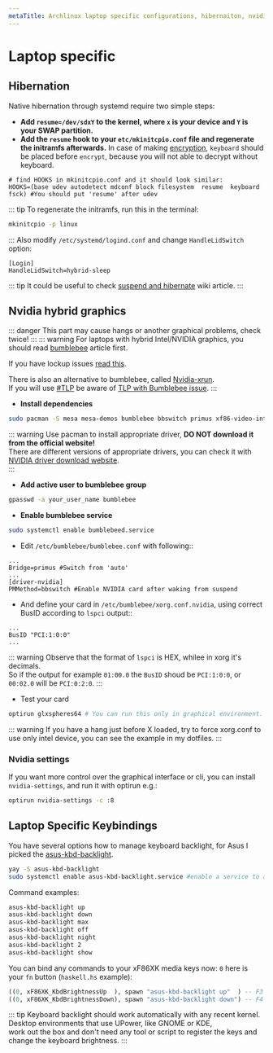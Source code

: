 ```yaml
---
metaTitle: Archlinux laptop specific configurations, hibernaiton, nvidia hybrid graphics archlinux | ArchCheatSheet
---
```


# Laptop specific
<a id="laptop-specific"></a>

## Hibernation
<a id="hibernation"></a>
Native hibernation through systemd require two simple steps:
- **Add `resume=/dev/sdxY` to the kernel, where `x` is your device and `Y` is your SWAP partition.** 
- **Add the `resume` hook to your `etc/mkinitcpio.conf` file and regenerate the initramfs afterwards.** 
In case of making [encryption](https://wiki.archlinux.org/index.php/Dm-crypt/Swap_encryption), `keyboard` should be placed before `encrypt`, because you will not able to decrypt without keyboard.
```
# find HOOKS in mkinitcpio.conf and it should look similar:
HOOKS=(base udev autodetect mdconf block filesystem  resume  keyboard fsck) #You should put 'resume' after udev
```
::: tip
To regenerate the initramfs, run this in the terminal:
```sh
mkinitcpio -p linux
```
:::
Also modify `/etc/systemd/logind.conf` and change `HandleLidSwitch` option:
```
[Login]
HandleLidSwitch=hybrid-sleep
```
::: tip
It could be useful to check [suspend and hibernate](https://wiki.archlinux.org/index.php/Power_management/Suspend_and_hibernate) wiki article.
:::

## Nvidia hybrid graphics
<a id="nvidia-hybrid-graphics"></a>
::: danger
This part may cause hangs or another graphical problems, check twice!
:::
::: warning
For laptops with hybrid Intel/NVIDIA graphics, you should read [bumblebee](https://wiki.archlinux.org/index.php/bumblebee#Installing_Bumblebee_with_Intel.2FNVIDIA) article first.   

If you have lockup issues [read this](https://wiki.archlinux.org/index.php/NVIDIA_Optimus#Lockup_issue_.28lspci_hangs.29).   

There is also an alternative to bumblebee, called [Nvidia-xrun](https://wiki.archlinux.org/index.php/Nvidia-xrun).   
If you will use [#TLP](power-management.md#Power-management) be aware of [TLP with Bumblebee issue](https://wiki.archlinux.org/index.php/TLP#Bumblebee_with_NVIDIA_driver).
:::

- **Install dependencies** 
```sh
sudo pacman -S mesa mesa-demos bumblebee bbswitch primus xf86-video-intel 
```
::: warning
Use pacman to install appropriate driver, **DO NOT download it from the official website!**   
There are different versions of appropriate drivers, you can check it with [NVIDIA driver download website](https://www.nvidia.com/Download/index.aspx).   
:::
- **Add active user to bumblebee group**
```sh
gpasswd -a your_user_name bumblebee
```

- **Enable bumblebee service** 
```sh
sudo systemctl enable bumblebeed.service
```
- Edit `/etc/bumblebee/bumblebee.conf` with following::
```
...
Bridge=primus #Switch from 'auto'
...
[driver-nvidia]
PMMethod=bbswitch #Enable NVIDIA card after waking from suspend
``` 
- And define your card in `/etc/bumblebee/xorg.conf.nvidia`, using correct BusID according to `lspci` output:: 
```
...
BusID "PCI:1:0:0"
...
``` 
::: warning
Observe that the format of `lspci` is HEX, whilee in xorg it's decimals.   
So if the output for example `01:00.0` the `BusID` shoud be `PCI:1:0:0`, or `00:02.0` will be `PCI:0:2:0`.
:::
- Test your card
```sh
optirun glxspheres64 # You can run this only in graphical environment.
```
::: warning
If you have a hang just before X loaded, try to force xorg.conf to use only intel device, you can see the example in my dotfiles.
:::

### Nvidia settings
If you want more control over the graphical interface or cli, you can install `nvidia-settings`, and run it with optirun e.g.:
```sh
optirun nvidia-settings -c :8
```

## Laptop Specific Keybindings
<a id="laptop-specific-keybindings"></a>
You have several options how to manage keyboard backlight, for Asus I picked the [asus-kbd-backlight](https://wiki.archlinux.org/index.php/ASUS_Zenbook_Prime_UX31A#Using_asus-kbd-backlight_from_AUR).
```sh
yay -S asus-kbd-backlight
sudo systemctl enable asus-kbd-backlight.service #enable a service to allow user permissions
```
Command examples:
```sh
asus-kbd-backlight up
asus-kbd-backlight down
asus-kbd-backlight max
asus-kbd-backlight off
asus-kbd-backlight night
asus-kbd-backlight 2
asus-kbd-backlight show
```
You can bind any commands to your xF86XK media keys now:
`0` here is your `fn` button (`haskell.hs` example):
```haskell
((0, xF86XK_KbdBrightnessUp  ), spawn "asus-kbd-backlight up"  ) -- F3 Keyboard backlight up
((0, xF86XK_KbdBrightnessDown), spawn "asus-kbd-backlight down") -- F4 Keyboard backlight down
```
::: tip
Keyboard backlight should work automatically with any recent kernel.   
Desktop environments that use UPower, like GNOME or KDE,    
work out the box and don't need any tool or script to register the keys and change the keyboard brightness. 
:::
